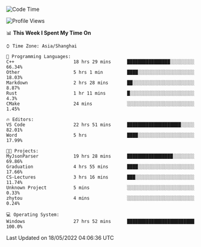 <!--START_SECTION:waka-->
![Code Time](http://img.shields.io/badge/Code%20Time-27%20hrs%2052%20mins-blue)

![Profile Views](http://img.shields.io/badge/Profile%20Views-81-blue)

📊 **This Week I Spent My Time On** 

```text
⌚︎ Time Zone: Asia/Shanghai

💬 Programming Languages: 
C++                      18 hrs 29 mins      ████████████████░░░░░░░░░   66.34% 
Other                    5 hrs 1 min         ████░░░░░░░░░░░░░░░░░░░░░   18.03% 
Markdown                 2 hrs 28 mins       ██░░░░░░░░░░░░░░░░░░░░░░░   8.87% 
Rust                     1 hr 11 mins        █░░░░░░░░░░░░░░░░░░░░░░░░   4.3% 
CMake                    24 mins             ░░░░░░░░░░░░░░░░░░░░░░░░░   1.45%

🔥 Editors: 
VS Code                  22 hrs 51 mins      ████████████████████░░░░░   82.01% 
Word                     5 hrs               ████░░░░░░░░░░░░░░░░░░░░░   17.99%

🐱‍💻 Projects: 
MyJsonParser             19 hrs 28 mins      █████████████████░░░░░░░░   69.86% 
Graduation               4 hrs 55 mins       ████░░░░░░░░░░░░░░░░░░░░░   17.66% 
CS-Lectures              3 hrs 16 mins       ███░░░░░░░░░░░░░░░░░░░░░░   11.74% 
Unknown Project          5 mins              ░░░░░░░░░░░░░░░░░░░░░░░░░   0.33% 
zhytou                   4 mins              ░░░░░░░░░░░░░░░░░░░░░░░░░   0.24%

💻 Operating System: 
Windows                  27 hrs 52 mins      █████████████████████████   100.0%

```


 Last Updated on 18/05/2022 04:06:36 UTC
<!--END_SECTION:waka-->